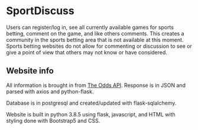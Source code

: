 # SportDiscuss
Users can register/log in, see all currently available games for sports betting, comment on the game, and like others comments. This creates a community in the sports betting area that is not available at this moment. Sports betting websites do not allow for commenting or discussion to see or give a point of view that others may not know or have considered.

## Website info

All information is brought in from [The Odds API](https://the-odds-api.com/). Response is in JSON and parsed with axios and python-flask. 

Database is in postgresql and created/updated with flask-sqlalchemy. 

Website is built in python 3.8.5 using flask, javascript, and HTML with styling done with Bootstrap5 and CSS.